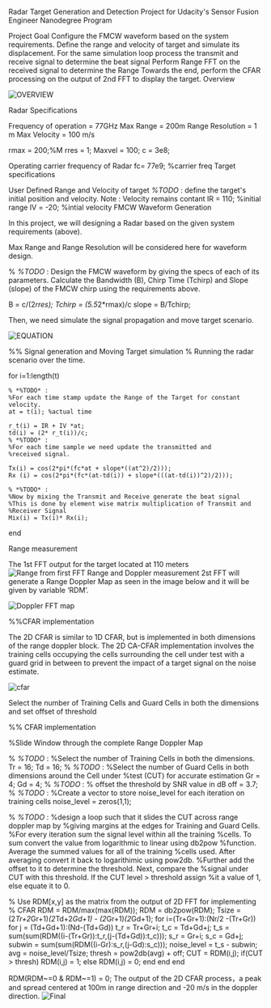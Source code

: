 Radar Target Generation and Detection
Project for Udacity's Sensor Fusion Engineer Nanodegree Program


Project Goal
Configure the FMCW waveform based on the system requirements.
Define the range and velocity of target and simulate its displacement.
For the same simulation loop process the transmit and receive signal to determine the beat signal
Perform Range FFT on the received signal to determine the Range
Towards the end, perform the CFAR processing on the output of 2nd FFT to display the target.
Overview

![OVERVIEW](https://user-images.githubusercontent.com/68550704/121783220-a7354900-cbad-11eb-897d-26a6b5b4e357.png)


 Radar Specifications 

 Frequency of operation = 77GHz
 Max Range = 200m
 Range Resolution = 1 m
 Max Velocity = 100 m/s



rmax = 200;%M
rres = 1;
Maxvel = 100;
c = 3e8;

Operating carrier frequency of Radar 
fc= 77e9;             %carrier freq
Target specifications

User Defined Range and Velocity of target
*%TODO* :
define the target's initial position and velocity. Note : Velocity
remains contant
IR = 110; %initial range
IV = -20; %intial velocity
FMCW Waveform Generation

In this project, we will designing a Radar based on the given system requirements (above).

Max Range and Range Resolution will be considered here for waveform design.

% *%TODO* :
Design the FMCW waveform by giving the specs of each of its parameters.
Calculate the Bandwidth (B), Chirp Time (Tchirp) and Slope (slope) of the FMCW
chirp using the requirements above.

B = c/(2*rres);
Tchirp = (5.5*2*rmax)/c
slope = B/Tchirp;

Then, we need simulate the signal propagation and move target scenario.


![EQUATION](https://user-images.githubusercontent.com/68550704/121783229-b3b9a180-cbad-11eb-9024-fb31c3c56c69.png)

%% Signal generation and Moving Target simulation
% Running the radar scenario over the time. 

for i=1:length(t)         
    
    
    % *%TODO* :
    %For each time stamp update the Range of the Target for constant velocity. 
    at = t(i); %actual time
    
    r_t(i) = IR + IV *at;
    td(i) = (2* r_t(i))/c;
    % *%TODO* :
    %For each time sample we need update the transmitted and
    %received signal.
   
    Tx(i) = cos(2*pi*(fc*at + slope*((at^2)/2)));
    Rx (i) = cos(2*pi*(fc*(at-td(i)) + slope*(((at-td(i))^2)/2)));
    
    % *%TODO* :
    %Now by mixing the Transmit and Receive generate the beat signal
    %This is done by element wise matrix multiplication of Transmit and
    %Receiver Signal
    Mix(i) = Tx(i)* Rx(i);
end
    

Range measurement

The 1st FFT output for the target located at 110 meters
![Range from first FFT](https://user-images.githubusercontent.com/68550704/121782935-625ce280-cbac-11eb-8330-a91dfe6263eb.jpg)
Range and Doppler measurement
2st FFT will generate a Range Doppler Map as seen in the image below and it will be given by variable ‘RDM’.

![Doppler FFT map](https://user-images.githubusercontent.com/68550704/121782941-67219680-cbac-11eb-832c-c5bfab24cd87.jpg)


%%CFAR implementation

The 2D CFAR is similar to 1D CFAR, but is implemented in both dimensions of the range doppler block. The 2D CA-CFAR implementation involves the training cells occupying the cells surrounding the cell under test with a guard grid in between to prevent the impact of a target signal on the noise estimate.

![cfar](https://user-images.githubusercontent.com/68550704/121783244-cfbd4300-cbad-11eb-8255-4f505ff00969.png)

Select the number of Training Cells and Guard Cells in both the dimensions and set offset of threshold

%% CFAR implementation

%Slide Window through the complete Range Doppler Map

% *%TODO* :
%Select the number of Training Cells in both the dimensions.
Tr = 16;
Td = 16;
% *%TODO* :
%Select the number of Guard Cells in both dimensions around the Cell under 
%test (CUT) for accurate estimation
Gr = 4;
Gd = 4;
% *%TODO* :
% offset the threshold by SNR value in dB
off = 3.7;
% *%TODO* :
%Create a vector to store noise_level for each iteration on training cells
noise_level = zeros(1,1);


% *%TODO* :
%design a loop such that it slides the CUT across range doppler map by
%giving margins at the edges for Training and Guard Cells.
%For every iteration sum the signal level within all the training
%cells. To sum convert the value from logarithmic to linear using db2pow
%function. Average the summed values for all of the training
%cells used. After averaging convert it back to logarithimic using pow2db.
%Further add the offset to it to determine the threshold. Next, compare the
%signal under CUT with this threshold. If the CUT level > threshold assign
%it a value of 1, else equate it to 0.


   % Use RDM[x,y] as the matrix from the output of 2D FFT for implementing
   % CFAR
RDM = RDM/max(max(RDM)); 
RDM = db2pow(RDM);
Tsize = (2*Tr+2*Gr+1)*(2*Td+2*Gd+1) - (2*Gr+1)*(2*Gd+1);
for i=(Tr+Gr+1):(Nr/2 -(Tr+Gr))
    for j = (Td+Gd+1):(Nd-(Td+Gd))
        t_r = Tr+Gr+i;
        t_c = Td+Gd+j;
        t_s = sum(sum(RDM((i-(Tr+Gr)):t_r,(j-(Td+Gd)):t_c)));
        s_r = Gr+i;
        s_c = Gd+j;
        subwin = sum(sum(RDM((i-Gr):s_r,(j-Gd):s_c)));
        noise_level = t_s - subwin;
        avg = noise_level/Tsize;
        thresh = pow2db(avg) + off;
        CUT = RDM(i,j);
        if(CUT > thresh)
            RDM(i,j) = 1;
        else
            RDM(i,j) = 0;
        end 
    end
end

RDM(RDM~=0 & RDM~=1) = 0;
The output of the 2D CFAR process，a peak and spread centered at 100m in range direction and -20 m/s in the doppler direction.
![Final](https://user-images.githubusercontent.com/68550704/121782950-7274c200-cbac-11eb-9638-a6972f731c5e.jpg)



